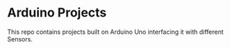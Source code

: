 <h1>Arduino Projects</h1>

This repo contains projects built on Arduino Uno interfacing it with different Sensors.
